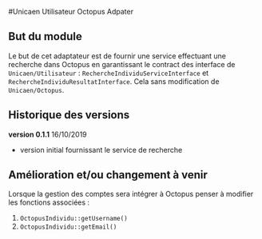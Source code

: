 #Unicaen Utilisateur Octopus Adpater

## But du module

Le but de cet adaptateur est de fournir une service effectuant une recherche dans Octopus en garantissant le contract des 
interface de `Unicaen/Utilisateur` : `RechercheIndividuServiceInterface` et `RechercheIndividuResultatInterface`.
Cela sans modification de `Unicaen/Octopus`.

## Historique des versions

**version 0.1.1**  16/10/2019
- version initial fournissant le service de recherche

## Amélioration et/ou changement à venir

Lorsque la gestion des comptes sera intégrer à Octopus penser à modifier les fonctions associées :
1. `OctopusIndividu::getUsername()`  
1. `OctopusIndividu::getEmail()`  